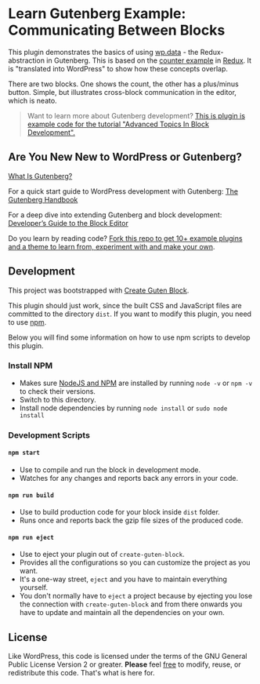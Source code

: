 # Learn Gutenberg Example: Communicating Between Blocks

This plugin demonstrates the basics of using [wp.data](https://github.com/WordPress/gutenberg/tree/master/data) - the Redux-abstraction in Gutenberg. This is based on the [counter example](https://github.com/reactjs/redux/tree/master/examples/counter) in [Redux](https://redux.js.org/). It is "translated into WordPress" to show how these concepts overlap.

There are two blocks. One shows the count, the other has a plus/minus button. Simple, but illustrates cross-block communication in the editor, which is neato.

> Want to learn more about Gutenberg development?
> [This is plugin is example code for the tutorial "Advanced Topics In Block Development".](https://learn.wordpress.org)

## Are You New New to WordPress or Gutenberg?

[What Is Gutenberg?](https://wordpress.org/gutenberg)

For a quick start guide to WordPress development with Gutenberg: [The Gutenberg Handbook](https://wordpress.org/gutenberg/handbook/)

For a deep dive into extending Gutenberg and block development: [Developer’s Guide to the Block Editor](https://learn.wordpress.org)

Do you learn by reading code? [Fork this repo to get 10+ example plugins and a theme to learn from, experiment with and make your own](https://github.com/WordPress/gutenberg-tutorial/fork).


## Development
This project was bootstrapped with [Create Guten Block](https://github.com/ahmadawais/create-guten-block).

This plugin should just work, since the built CSS and JavaScript files are committed to the directory `dist`. If you want to modify this plugin, you need to use [npm](https://npmjs.com).

Below you will find some information on how to use npm scripts to develop this plugin.

### Install NPM
- Makes sure [NodeJS and NPM](https://nodejs.org/) are installed by running `node -v` or `npm -v` to check their versions.
- Switch to this directory. 
- Install node dependencies by running `node install` or `sudo node install`

### Development Scripts

#### `npm start`
- Use to compile and run the block in development mode.
- Watches for any changes and reports back any errors in your code.

#### `npm run build`
- Use to build production code for your block inside `dist` folder.
- Runs once and reports back the gzip file sizes of the produced code.

#### `npm run eject`
- Use to eject your plugin out of `create-guten-block`.
- Provides all the configurations so you can customize the project as you want.
- It's a one-way street, `eject` and you have to maintain everything yourself.
- You don't normally have to `eject` a project because by ejecting you lose the connection with `create-guten-block` and from there onwards you have to update and maintain all the dependencies on your own.

## License
Like WordPress, this code is licensed under the terms of the GNU General Public License Version 2 or greater. __Please__ feel [free](https://wordpress.org/about/philosophy#gpl) to modify, reuse, or redistribute this code. That's what is here for.
